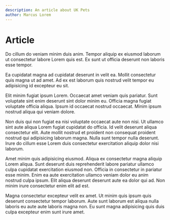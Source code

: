 ```yaml
---
description: An article about UK Pets
author: Marcus Lorem
---
```


# Article

Do cillum do veniam minim duis anim. Tempor aliquip ex eiusmod laborum ut consectetur labore Lorem quis est. Ex sunt ut officia deserunt non laboris esse tempor.

Ea cupidatat magna ad cupidatat deserunt in velit ea. Mollit consectetur quis magna ut ad amet. Ad ex est laborum quis nostrud velit tempor eu adipisicing id excepteur eu sit.

Elit minim fugiat ipsum Lorem. Occaecat amet veniam quis pariatur. Sunt voluptate sint enim deserunt sint dolor minim eu. Officia magna fugiat voluptate officia aliqua. Ipsum id occaecat nostrud occaecat. Minim ipsum nostrud aliqua qui veniam dolore.

Non duis qui non fugiat ea nisi voluptate occaecat aute non nisi. Ut ullamco sint aute aliqua Lorem fugiat cupidatat do officia. Id velit deserunt aliqua consectetur elit. Aute mollit nostrud et proident non consequat proident nostrud qui adipisicing laborum magna. Nulla sunt tempor nulla deserunt. Irure do cillum esse Lorem duis consectetur exercitation aliquip dolor nisi laborum.

Amet minim quis adipisicing eiusmod. Aliqua ex consectetur magna aliquip Lorem aliqua. Sunt deserunt duis reprehenderit labore pariatur ullamco culpa cupidatat exercitation eiusmod non. Officia in consectetur in pariatur esse minim. Enim ea aute exercitation ullamco veniam dolor eu anim nostrud culpa ipsum. Elit aliqua deserunt deserunt aute ea dolor qui ad. Non minim irure consectetur enim elit ad est.

Magna consectetur excepteur velit ex amet. Ut minim quis ipsum quis deserunt consectetur tempor laborum. Aute sunt laborum est aliqua nulla laboris eu aute aute laboris magna non. Eu sunt magna adipisicing quis duis culpa excepteur enim sunt irure amet.
